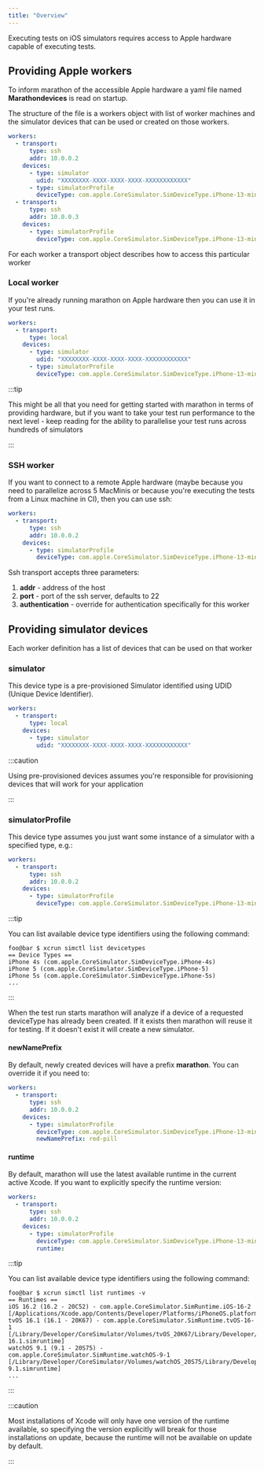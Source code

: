 ```yaml
---
title: "Overview"
---
```


Executing tests on iOS simulators requires access to
Apple hardware capable of executing tests. 

## Providing Apple workers
To inform marathon of the accessible Apple hardware a yaml file named **Marathondevices**
is read on startup. 

The structure of the file is a workers object with list of worker machines and the simulator devices
that can be used or created on those workers.

```yaml
workers:
  - transport:
      type: ssh
      addr: 10.0.0.2
    devices:
      - type: simulator
        udid: "XXXXXXXX-XXXX-XXXX-XXXX-XXXXXXXXXXXX"
      - type: simulatorProfile
        deviceType: com.apple.CoreSimulator.SimDeviceType.iPhone-13-mini
  - transport:
      type: ssh
      addr: 10.0.0.3  
    devices:
      - type: simulatorProfile
        deviceType: com.apple.CoreSimulator.SimDeviceType.iPhone-13-mini
```

For each worker a transport object describes how to access this particular worker

### Local worker
If you're already running marathon on Apple hardware then you can use it in your test runs.

```yaml
workers:
  - transport:
      type: local
    devices:
      - type: simulator
        udid: "XXXXXXXX-XXXX-XXXX-XXXX-XXXXXXXXXXXX"
      - type: simulatorProfile
        deviceType: com.apple.CoreSimulator.SimDeviceType.iPhone-13-mini
```

:::tip

This might be all that you need for getting started with marathon in terms of providing hardware, but if you want to take
your test run performance to the next level - keep reading for the ability to parallelise your test runs across
hundreds of simulators

:::

### SSH worker
If you want to connect to a remote Apple hardware (maybe because you need to parallelize across 5 MacMinis or 
because you're executing the tests from a Linux machine in CI), then you can use ssh:

```yaml
workers:
  - transport:
      type: ssh
      addr: 10.0.0.2
    devices:
      - type: simulatorProfile
        deviceType: com.apple.CoreSimulator.SimDeviceType.iPhone-13-mini
```

Ssh transport accepts three parameters:
1. **addr** - address of the host
2. **port** - port of the ssh server, defaults to 22
3. **authentication** - override for authentication specifically for this worker

## Providing simulator devices
Each worker definition has a list of devices that can be used on that worker

### simulator
This device type is a pre-provisioned Simulator identified using UDID (Unique Device Identifier).

```yaml
workers:
  - transport:
      type: local
    devices:
      - type: simulator
        udid: "XXXXXXXX-XXXX-XXXX-XXXX-XXXXXXXXXXXX"
```

:::caution

Using pre-provisioned devices assumes you're responsible for provisioning devices that will work for
your application

:::

### simulatorProfile
This device type assumes you just want some instance of a simulator with a specified type, e.g.:

```yaml
workers:
  - transport:
      type: ssh
      addr: 10.0.0.2
    devices:
      - type: simulatorProfile
        deviceType: com.apple.CoreSimulator.SimDeviceType.iPhone-13-mini
```

:::tip

You can list available device type identifiers using the following command:
```shell-session
foo@bar $ xcrun simctl list devicetypes
== Device Types ==
iPhone 4s (com.apple.CoreSimulator.SimDeviceType.iPhone-4s)
iPhone 5 (com.apple.CoreSimulator.SimDeviceType.iPhone-5)
iPhone 5s (com.apple.CoreSimulator.SimDeviceType.iPhone-5s)
...
```

:::

When the test run starts marathon will analyze if a device of a requested deviceType has already been created.
If it exists then marathon will reuse it for testing. If it doesn't exist it will create a new simulator.

#### newNamePrefix
By default, newly created devices will have a prefix **marathon**. You can override it if you need to:
```yaml
workers:
  - transport:
      type: ssh
      addr: 10.0.0.2
    devices:
      - type: simulatorProfile
        deviceType: com.apple.CoreSimulator.SimDeviceType.iPhone-13-mini
        newNamePrefix: red-pill
```

#### runtime
By default, marathon will use the latest available runtime in the current active Xcode. If you want to explicitly
specify the runtime version:

```yaml
workers:
  - transport:
      type: ssh
      addr: 10.0.0.2
    devices:
      - type: simulatorProfile
        deviceType: com.apple.CoreSimulator.SimDeviceType.iPhone-13-mini
        runtime: 
```

:::tip

You can list available device type identifiers using the following command:
```shell-session
foo@bar $ xcrun simctl list runtimes -v
== Runtimes ==
iOS 16.2 (16.2 - 20C52) - com.apple.CoreSimulator.SimRuntime.iOS-16-2 [/Applications/Xcode.app/Contents/Developer/Platforms/iPhoneOS.platform/Library/Developer/CoreSimulator/Profiles/Runtimes/iOS.simruntime]
tvOS 16.1 (16.1 - 20K67) - com.apple.CoreSimulator.SimRuntime.tvOS-16-1 [/Library/Developer/CoreSimulator/Volumes/tvOS_20K67/Library/Developer/CoreSimulator/Profiles/Runtimes/tvOS 16.1.simruntime]
watchOS 9.1 (9.1 - 20S75) - com.apple.CoreSimulator.SimRuntime.watchOS-9-1 [/Library/Developer/CoreSimulator/Volumes/watchOS_20S75/Library/Developer/CoreSimulator/Profiles/Runtimes/watchOS 9.1.simruntime]
...
```

:::

:::caution

Most installations of Xcode will only have one version of the runtime available, so specifying the version
explicitly will break for those installations on update, because the runtime will not be available on update
by default.

:::

